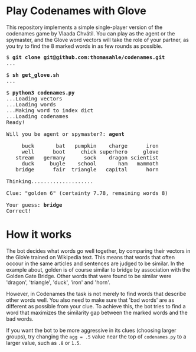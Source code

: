 Play Codenames with Glove
=========================

This repository implements a simple single-player version of the codenames game
by Vlaada Chvátil.
You can play as the agent or the spymaster, and the Glove word vectors will
take the role of your partner, as you try to find the 8 marked words in as few
rounds as possible.

<pre>
$ <b>git clone git@github.com:thomasahle/codenames.git</b>
...

$ <b>sh get_glove.sh</b>
...

$ <b>python3 codenames.py</b>
...Loading vectors
...Loading words
...Making word to index dict
...Loading codenames
Ready!

Will you be agent or spymaster?: <b>agent</b>

     buck       bat   pumpkin    charge      iron
     well      boot     chick superhero     glove
   stream   germany      sock    dragon scientist
     duck     bugle    school       ham   mammoth
   bridge      fair  triangle   capital      horn

Thinking....................

Clue: "golden 6" (certainty 7.78, remaining words 8)

Your guess: <b>bridge</b>
Correct!
</pre>

How it works
============
The bot decides what words go well together, by comparing their vectors in the GloVe trained on Wikipedia text.
This means that words that often occour in the same articles and sentences are judged to be similar.
In the example about, golden is of course similar to bridge by association with the Golden Gate Bridge.
Other words that were found to be similar were 'dragon', 'triangle', 'duck', 'iron' and 'horn'.

However, in Codenames the task is not merely to find words that describe other words well.
You also need to make sure that 'bad words' are as different as possible from your clue.
To achieve this, the bot tries to find a word that maximizes the similarity gap between the marked words and the bad words.

If you want the bot to be more aggressive in its clues (choosing larger groups), try changing the `agg = .5` value near the top of `codenames.py` to a larger value, such as `.8` or `1.5`. 
